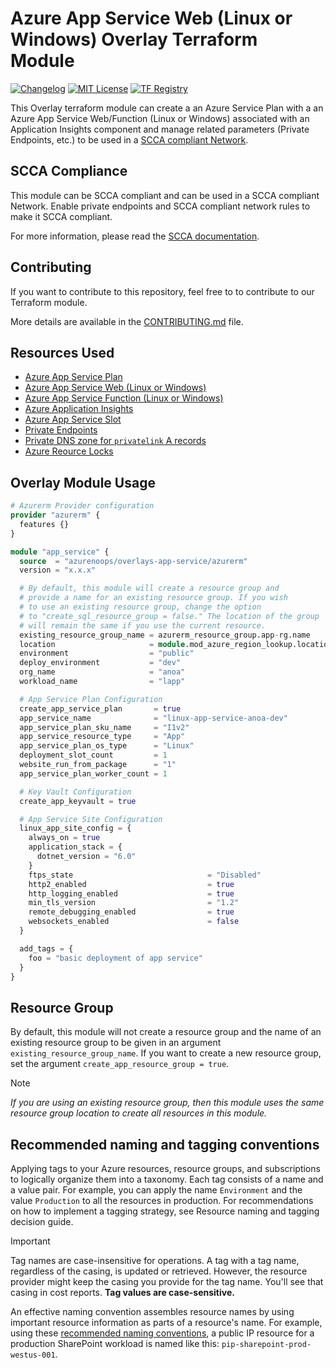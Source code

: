# Azure App Service Web (Linux or Windows) Overlay Terraform Module

[![Changelog](https://img.shields.io/badge/changelog-release-green.svg)](CHANGELOG.md) [![MIT License](https://img.shields.io/badge/license-MIT-orange.svg)](LICENSE) [![TF Registry](https://img.shields.io/badge/terraform-registry-blue.svg)](https://registry.terraform.io/modules/azurenoops/overlays-app-service/azurerm/)

This Overlay terraform module can create a an Azure Service Plan with a an Azure App Service Web/Function (Linux or Windows) associated with an Application Insights component and manage related parameters (Private Endpoints, etc.) to be used in a [SCCA compliant Network](https://registry.terraform.io/modules/azurenoops/overlays-management-hub/azurerm/latest).

## SCCA Compliance

This module can be SCCA compliant and can be used in a SCCA compliant Network. Enable private endpoints and SCCA compliant network rules to make it SCCA compliant.

For more information, please read the [SCCA documentation]("https://www.cisa.gov/secure-cloud-computing-architecture").

## Contributing

If you want to contribute to this repository, feel free to to contribute to our Terraform module.

More details are available in the [CONTRIBUTING.md](./CONTRIBUTING.md#pull-request-process) file.

## Resources Used

* [Azure App Service Plan](https://www.terraform.io/docs/providers/azurerm/r/app_service_plan.html)
* [Azure App Service Web (Linux or Windows)](https://www.terraform.io/docs/providers/azurerm/r/app_service.html)
* [Azure App Service Function (Linux or Windows)](https://www.terraform.io/docs/providers/azurerm/r/app_service.html#app_settings)
* [Azure Application Insights](https://www.terraform.io/docs/providers/azurerm/r/application_insights.html)
* [Azure App Service Slot](https://www.terraform.io/docs/providers/azurerm/r/app_service_slot.html)
* [Private Endpoints](https://www.terraform.io/docs/providers/azurerm/r/private_endpoint.html)
* [Private DNS zone for `privatelink` A records](https://www.terraform.io/docs/providers/azurerm/r/private_dns_zone.html)
* [Azure Reource Locks](https://www.terraform.io/docs/providers/azurerm/r/management_lock.html)

## Overlay Module Usage

```terraform
# Azurerm Provider configuration
provider "azurerm" {
  features {}
}

module "app_service" {
  source  = "azurenoops/overlays-app-service/azurerm"
  version = "x.x.x"

  # By default, this module will create a resource group and 
  # provide a name for an existing resource group. If you wish 
  # to use an existing resource group, change the option 
  # to "create_sql_resource_group = false." The location of the group 
  # will remain the same if you use the current resource.
  existing_resource_group_name = azurerm_resource_group.app-rg.name
  location                     = module.mod_azure_region_lookup.location_cli
  environment                  = "public"
  deploy_environment           = "dev"
  org_name                     = "anoa"
  workload_name                = "lapp"

  # App Service Plan Configuration
  create_app_service_plan       = true
  app_service_name              = "linux-app-service-anoa-dev"
  app_service_plan_sku_name     = "I1v2"
  app_service_resource_type     = "App"
  app_service_plan_os_type      = "Linux"
  deployment_slot_count         = 1
  website_run_from_package      = "1"
  app_service_plan_worker_count = 1

  # Key Vault Configuration
  create_app_keyvault = true

  # App Service Site Configuration
  linux_app_site_config = {
    always_on = true
    application_stack = {
      dotnet_version = "6.0"
    }
    ftps_state                              = "Disabled"
    http2_enabled                           = true
    http_logging_enabled                    = true
    min_tls_version                         = "1.2"
    remote_debugging_enabled                = true
    websockets_enabled                      = false
  }

  add_tags = {
    foo = "basic deployment of app service"
  }
}
```

## Resource Group

By default, this module will not create a resource group and the name of an existing resource group to be given in an argument `existing_resource_group_name`. If you want to create a new resource group, set the argument `create_app_resource_group = true`.

> [!NOTE]
> *If you are using an existing resource group, then this module uses the same resource group location to create all resources in this module.*

## Recommended naming and tagging conventions

Applying tags to your Azure resources, resource groups, and subscriptions to logically organize them into a taxonomy. Each tag consists of a name and a value pair. For example, you can apply the name `Environment` and the value `Production` to all the resources in production.
For recommendations on how to implement a tagging strategy, see Resource naming and tagging decision guide.

> [!IMPORTANT]
> Tag names are case-insensitive for operations. A tag with a tag name, regardless of the casing, is updated or retrieved. However, the resource provider might keep the casing you provide for the tag name. You'll see that casing in cost reports. **Tag values are case-sensitive.**

An effective naming convention assembles resource names by using important resource information as parts of a resource's name. For example, using these [recommended naming conventions](https://docs.microsoft.com/en-us/azure/cloud-adoption-framework/ready/azure-best-practices/naming-and-tagging#example-names), a public IP resource for a production SharePoint workload is named like this: `pip-sharepoint-prod-westus-001`.

<!-- BEGIN_TF_DOCS -->

<!-- END_TF_DOCS -->